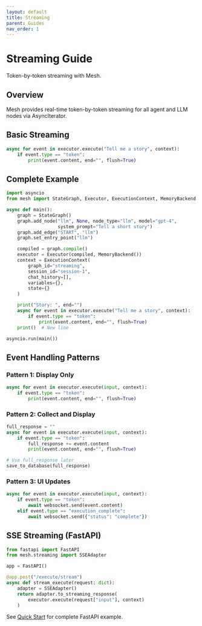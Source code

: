 ```yaml
---
layout: default
title: Streaming
parent: Guides
nav_order: 1
---
```


# Streaming Guide

Token-by-token streaming with Mesh.

## Overview

Mesh provides real-time token-by-token streaming for all agent and LLM nodes via AsyncIterator.

## Basic Streaming

```python
async for event in executor.execute("Tell me a story", context):
    if event.type == "token":
        print(event.content, end="", flush=True)
```

## Complete Example

```python
import asyncio
from mesh import StateGraph, Executor, ExecutionContext, MemoryBackend

async def main():
    graph = StateGraph()
    graph.add_node("llm", None, node_type="llm", model="gpt-4",
                   system_prompt="Tell a short story")
    graph.add_edge("START", "llm")
    graph.set_entry_point("llm")

    compiled = graph.compile()
    executor = Executor(compiled, MemoryBackend())
    context = ExecutionContext(
        graph_id="streaming",
        session_id="session-1",
        chat_history=[],
        variables={},
        state={}
    )

    print("Story: ", end="")
    async for event in executor.execute("Tell me a story", context):
        if event.type == "token":
            print(event.content, end="", flush=True)
    print()  # New line

asyncio.run(main())
```

## Event Handling Patterns

### Pattern 1: Display Only

```python
async for event in executor.execute(input, context):
    if event.type == "token":
        print(event.content, end="", flush=True)
```

### Pattern 2: Collect and Display

```python
full_response = ""
async for event in executor.execute(input, context):
    if event.type == "token":
        full_response += event.content
        print(event.content, end="", flush=True)

# Use full_response later
save_to_database(full_response)
```

### Pattern 3: UI Updates

```python
async for event in executor.execute(input, context):
    if event.type == "token":
        await websocket.send(event.content)
    elif event.type == "execution_complete":
        await websocket.send({"status": "complete"})
```

## SSE Streaming (FastAPI)

```python
from fastapi import FastAPI
from mesh.streaming import SSEAdapter

app = FastAPI()

@app.post("/execute/stream")
async def stream_execute(request: dict):
    adapter = SSEAdapter()
    return adapter.to_streaming_response(
        executor.execute(request["input"], context)
    )
```

See [Quick Start](../quick-start#fastapi-integration) for complete FastAPI example.
